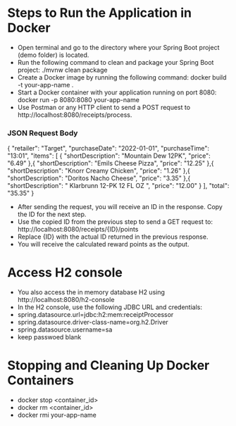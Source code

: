 # Steps to Run the Application in Docker 
- Open terminal and go to the directory where your Spring Boot project (demo folder) is located.
- Run the following command to clean and package your Spring Boot project: ./mvnw clean package
- Create a Docker image by running the following command: docker build -t your-app-name .
- Start a Docker container with your application running on port 8080: docker run -p 8080:8080 your-app-name
- Use Postman or any HTTP client to send a POST request to http://localhost:8080/receipts/process.
### JSON Request Body 
{
  "retailer": "Target",
  "purchaseDate": "2022-01-01",
  "purchaseTime": "13:01",
  "items": [
    {
      "shortDescription": "Mountain Dew 12PK",
      "price": "6.49"
    },{
      "shortDescription": "Emils Cheese Pizza",
      "price": "12.25"
    },{
      "shortDescription": "Knorr Creamy Chicken",
      "price": "1.26"
    },{
      "shortDescription": "Doritos Nacho Cheese",
      "price": "3.35"
    },{
      "shortDescription": "   Klarbrunn 12-PK 12 FL OZ  ",
      "price": "12.00"
    }
  ],
  "total": "35.35"
}
- After sending the request, you will receive an ID in the response. Copy the ID for the next step.
- Use the copied ID from the previous step to send a GET request to: http://localhost:8080/receipts/{ID}/points
- Replace {ID} with the actual ID returned in the previous response.
- You will receive the calculated reward points as the output.

# Access H2 console
- You also access the in memory database H2 using http://localhost:8080/h2-console
- In the H2 console, use the following JDBC URL and credentials:
- spring.datasource.url=jdbc:h2:mem:receiptProcessor
- spring.datasource.driver-class-name=org.h2.Driver
- spring.datasource.username=sa
- keep passwoed blank

# Stopping and Cleaning Up Docker Containers
- docker stop <container_id>
- docker rm <container_id>
- docker rmi your-app-name

